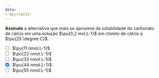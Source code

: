 ```yaml
---
data:
- Kps(CaCO3)
---
```


**Assinale** a alternativa que mais se aproxima da solubilidade do carbonato de cálcio em uma solução $\pu{0,2 mol.L-1}$ em cloreto de cálcio a $\pu{25 \degree C}$.

- [ ] $\pu{11 nmol.L-1}$
- [ ] $\pu{22 nmol.L-1}$
- [ ] $\pu{33 nmol.L-1}$
- [x] $\pu{44 nmol.L-1}$
- [ ] $\pu{55 nmol.L-1}$